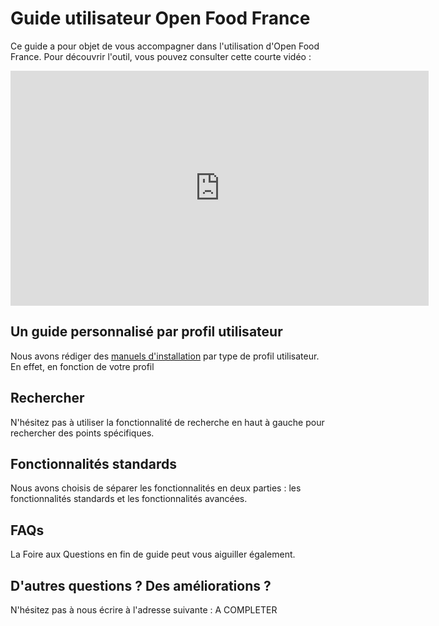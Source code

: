 # Guide utilisateur Open Food France

Ce guide a pour objet de vous accompagner dans l'utilisation d'Open Food France. Pour découvrir l'outil, vous pouvez consulter cette courte vidéo :

<iframe width="669" height="376" src="https://www.youtube.com/embed/eA3IcMUnU14" frameborder="0" allowfullscreen></iframe>

## Un guide personnalisé par profil utilisateur
Nous avons rédiger des [manuels d'installation](/model-specific-setup-instructions.md) par type de profil utilisateur. En effet, en fonction de votre profil

## Rechercher
N'hésitez pas à utiliser la fonctionnalité de recherche en haut à gauche pour rechercher des points spécifiques.

## Fonctionnalités standards
Nous avons choisis de séparer les fonctionnalités en deux parties : les fonctionnalités standards et les fonctionnalités avancées.

## FAQs
La Foire aux Questions en fin de guide peut vous aiguiller également.

## D'autres questions ? Des améliorations ?
N'hésitez pas à nous écrire à l'adresse suivante : A COMPLETER

